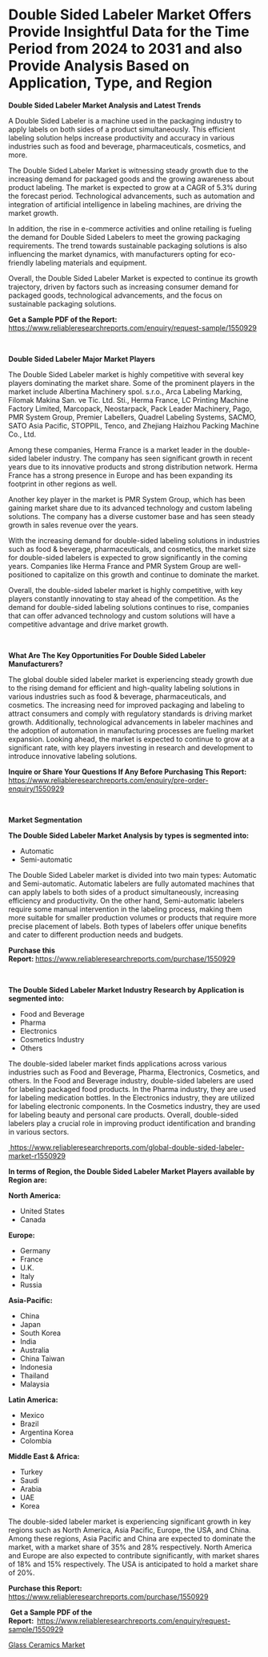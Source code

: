 <p><h1>Double Sided Labeler Market Offers Provide Insightful Data for the Time Period from 2024 to 2031 and also Provide Analysis Based on Application, Type, and Region</h1></p><p><strong>Double Sided Labeler Market Analysis and Latest Trends</strong></p>
<p><p>A Double Sided Labeler is a machine used in the packaging industry to apply labels on both sides of a product simultaneously. This efficient labeling solution helps increase productivity and accuracy in various industries such as food and beverage, pharmaceuticals, cosmetics, and more.</p><p>The Double Sided Labeler Market is witnessing steady growth due to the increasing demand for packaged goods and the growing awareness about product labeling. The market is expected to grow at a CAGR of 5.3% during the forecast period. Technological advancements, such as automation and integration of artificial intelligence in labeling machines, are driving the market growth.</p><p>In addition, the rise in e-commerce activities and online retailing is fueling the demand for Double Sided Labelers to meet the growing packaging requirements. The trend towards sustainable packaging solutions is also influencing the market dynamics, with manufacturers opting for eco-friendly labeling materials and equipment.</p><p>Overall, the Double Sided Labeler Market is expected to continue its growth trajectory, driven by factors such as increasing consumer demand for packaged goods, technological advancements, and the focus on sustainable packaging solutions.</p></p>
<p><strong>Get a Sample PDF of the Report:&nbsp;</strong> <a href="https://www.reliableresearchreports.com/enquiry/request-sample/1550929">https://www.reliableresearchreports.com/enquiry/request-sample/1550929</a></p>
<p>&nbsp;</p>
<p><strong>Double Sided Labeler Major Market Players</strong></p>
<p><p>The Double Sided Labeler market is highly competitive with several key players dominating the market share. Some of the prominent players in the market include Albertina Machinery spol. s.r.o., Arca Labeling Marking, Filomak Makina San. ve Tic. Ltd. Sti., Herma France, LC Printing Machine Factory Limited, Marcopack, Neostarpack, Pack Leader Machinery, Pago, PMR System Group, Premier Labellers, Quadrel Labeling Systems, SACMO, SATO Asia Pacific, STOPPIL, Tenco, and Zhejiang Haizhou Packing Machine Co., Ltd.</p><p>Among these companies, Herma France is a market leader in the double-sided labeler industry. The company has seen significant growth in recent years due to its innovative products and strong distribution network. Herma France has a strong presence in Europe and has been expanding its footprint in other regions as well.</p><p>Another key player in the market is PMR System Group, which has been gaining market share due to its advanced technology and custom labeling solutions. The company has a diverse customer base and has seen steady growth in sales revenue over the years.</p><p>With the increasing demand for double-sided labeling solutions in industries such as food & beverage, pharmaceuticals, and cosmetics, the market size for double-sided labelers is expected to grow significantly in the coming years. Companies like Herma France and PMR System Group are well-positioned to capitalize on this growth and continue to dominate the market.</p><p>Overall, the double-sided labeler market is highly competitive, with key players constantly innovating to stay ahead of the competition. As the demand for double-sided labeling solutions continues to rise, companies that can offer advanced technology and custom solutions will have a competitive advantage and drive market growth.</p></p>
<p>&nbsp;</p>
<p><strong>What Are The Key Opportunities For Double Sided Labeler Manufacturers?</strong></p>
<p><p>The global double sided labeler market is experiencing steady growth due to the rising demand for efficient and high-quality labeling solutions in various industries such as food & beverage, pharmaceuticals, and cosmetics. The increasing need for improved packaging and labeling to attract consumers and comply with regulatory standards is driving market growth. Additionally, technological advancements in labeler machines and the adoption of automation in manufacturing processes are fueling market expansion. Looking ahead, the market is expected to continue to grow at a significant rate, with key players investing in research and development to introduce innovative labeling solutions.</p></p>
<p><strong>Inquire or Share Your Questions If Any Before Purchasing This Report:</strong> <a href="https://www.reliableresearchreports.com/enquiry/pre-order-enquiry/1550929">https://www.reliableresearchreports.com/enquiry/pre-order-enquiry/1550929</a></p>
<p>&nbsp;</p>
<p><strong>Market Segmentation</strong></p>
<p><strong>The Double Sided Labeler Market Analysis by types is segmented into:</strong></p>
<p><ul><li>Automatic</li><li>Semi-automatic</li></ul></p>
<p><p>The Double Sided Labeler market is divided into two main types: Automatic and Semi-automatic. Automatic labelers are fully automated machines that can apply labels to both sides of a product simultaneously, increasing efficiency and productivity. On the other hand, Semi-automatic labelers require some manual intervention in the labeling process, making them more suitable for smaller production volumes or products that require more precise placement of labels. Both types of labelers offer unique benefits and cater to different production needs and budgets.</p></p>
<p><strong>Purchase this Report:&nbsp;</strong><a href="https://www.reliableresearchreports.com/purchase/1550929">https://www.reliableresearchreports.com/purchase/1550929</a></p>
<p>&nbsp;</p>
<p><strong>The Double Sided Labeler Market Industry Research by Application is segmented into:</strong></p>
<p><ul><li>Food and Beverage</li><li>Pharma</li><li>Electronics</li><li>Cosmetics Industry</li><li>Others</li></ul></p>
<p><p>The double-sided labeler market finds applications across various industries such as Food and Beverage, Pharma, Electronics, Cosmetics, and others. In the Food and Beverage industry, double-sided labelers are used for labeling packaged food products. In the Pharma industry, they are used for labeling medication bottles. In the Electronics industry, they are utilized for labeling electronic components. In the Cosmetics industry, they are used for labeling beauty and personal care products. Overall, double-sided labelers play a crucial role in improving product identification and branding in various sectors.</p></p>
<p><a href="https://www.reliableresearchreports.com/global-double-sided-labeler-market-r1550929">&nbsp;https://www.reliableresearchreports.com/global-double-sided-labeler-market-r1550929</a></p>
<p><strong>In terms of Region, the Double Sided Labeler Market Players available by Region are:</strong></p>
<p>
    <p> <strong> North America: </strong>
        <ul>
            <li>United States</li>
            <li>Canada</li>
        </ul>
        </p> 
    <p> <strong> Europe: </strong>
        <ul>
            <li>Germany</li>
            <li>France</li>
            <li>U.K.</li>
            <li>Italy</li>
            <li>Russia</li>
        </ul>
        </p> 
    <p> <strong> Asia-Pacific: </strong>
        <ul>
            <li>China</li>
            <li>Japan</li>
            <li>South Korea</li>
            <li>India</li>
            <li>Australia</li>
            <li>China Taiwan</li>
            <li>Indonesia</li>
            <li>Thailand</li>
            <li>Malaysia</li>
        </ul>
        </p> 
    <p> <strong> Latin America: </strong>
        <ul>
            <li>Mexico</li>
            <li>Brazil</li>
            <li>Argentina Korea</li>
            <li>Colombia</li>
        </ul>
        </p> 
    <p> <strong> Middle East & Africa: </strong>
        <ul>
            <li>Turkey</li>
            <li>Saudi</li>
            <li>Arabia</li>
            <li>UAE</li>
            <li>Korea</li>
        </ul>
    </p>
    </p>
<p><p>The double-sided labeler market is experiencing significant growth in key regions such as North America, Asia Pacific, Europe, the USA, and China. Among these regions, Asia Pacific and China are expected to dominate the market, with a market share of 35% and 28% respectively. North America and Europe are also expected to contribute significantly, with market shares of 18% and 15% respectively. The USA is anticipated to hold a market share of 20%.</p></p>
<p><strong>Purchase this Report: </strong><a href="https://www.reliableresearchreports.com/purchase/1550929">https://www.reliableresearchreports.com/purchase/1550929</a></p>
<p>&nbsp;<strong>Get a Sample PDF of the Report:&nbsp;&nbsp;</strong><a href="https://www.reliableresearchreports.com/enquiry/request-sample/1550929">https://www.reliableresearchreports.com/enquiry/request-sample/1550929</a></p>
<p><strong></strong></p>
<p><p><a href="https://issuu.com/reportprime-2/docs/glass-ceramics-market-size-2030.ppt_70619c2dd72ce0">Glass Ceramics Market</a></p></p>